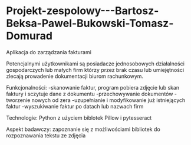 # Projekt-zespolowy---Bartosz-Beksa-Pawel-Bukowski-Tomasz-Domurad

Aplikacja do zarządzania fakturami

Potencjalnymi użytkownikami są posiadacze jednosobowych działalności gospodarczych lub małych firm którzy przez brak czasu lub umiejętności zlecają prowadenie dokumentacji biurom rachunkowym.

Funkcjonalności:
-skanowanie faktur, program pobiera zdjęcie lub skan faktury i sczytuje dane z dokumentu
-przechowywanie dokumentów
-tworzenie nowych od zera
-uzupełnianie i modyfikowanie już istniejących faktur 
-wyszukiwanie faktur po datach lub nazwach firm

Technologie:
Python z użyciem biblotek Pillow i pytesseract

Aspekt badawczy:
zapoznanie się z możliwościami bibliotek do rozpoznawania tekstu ze zdjęcia



